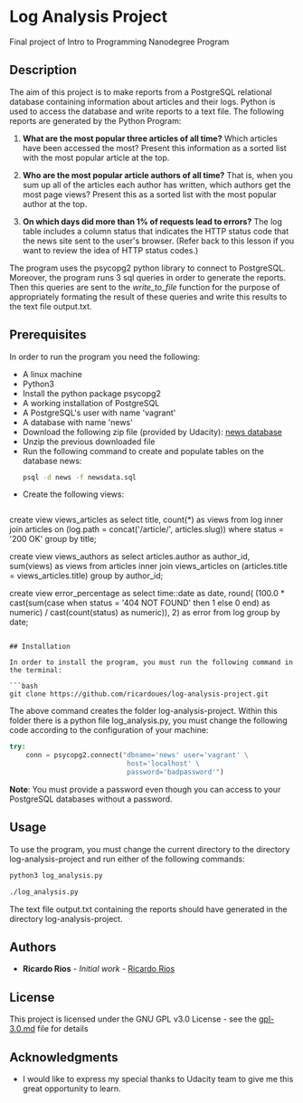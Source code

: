 # Log Analysis Project

Final project of Intro to Programming Nanodegree Program

## Description 

The aim of this project is to make reports from a PostgreSQL relational database containing information about articles and their logs.
Python is used to access the database and write reports to a text file. The following reports are generated by the Python Program:

1. **What are the most popular three articles of all time?** Which articles have been accessed the most? Present this information as a sorted list with the most popular article at the top.

2. **Who are the most popular article authors of all time?** That is, when you sum up all of the articles each author has written, which authors get the most page views? Present this as a sorted list with the most popular author at the top.

3. **On which days did more than 1% of requests lead to errors?** The log table includes a column status that indicates the HTTP status code that the news site sent to the user's browser. (Refer back to this lesson if you want to review the idea of HTTP status codes.)

The program uses the psycopg2 python library to connect to PostgreSQL. Moreover, the program runs 3 sql queries in order to generate the reports. Then this queries are sent to the *write_to_file* function for the purpose of appropriately formating the result of these queries and write this results to the text file output.txt.

## Prerequisites

In order to run the program you need the following:

* A linux machine
* Python3
* Install the python package psycopg2
* A working installation of PostgreSQL
* A PostgreSQL's user with name 'vagrant'
* A database with name 'news'
* Download the following zip file (provided by Udacity): 
  [news database](https://d17h27t6h515a5.cloudfront.net/topher/2016/August/57b5f748_newsdata/newsdata.zip)
* Unzip the previous downloaded file
* Run the following command to create and populate tables on the database news: 
  ```bash
  psql -d news -f newsdata.sql
  ```
* Create the following views:
  ```sql
create view views_articles as
select title, count(*) as views 
from log  inner join articles on (log.path = concat('/article/', articles.slug))
where status = '200 OK' 
group by title;

create view views_authors as
select articles.author as author_id, sum(views) as views
from articles inner join views_articles on (articles.title = views_articles.title) 
group by author_id;

create view error_percentage as
select time::date as date, 
round( (100.0 * 
cast(sum(case when status = '404 NOT FOUND' then 1 else 0 end) as numeric) / 
cast(count(status) as numeric)), 2) as error
from log 
group by date;

  ```

## Installation

In order to install the program, you must run the following command in the terminal:

```bash
git clone https://github.com/ricardoues/log-analysis-project.git 
```

The above command creates the folder log-analysis-project. Within this folder there is a python file log_analysis.py, you must 
change the following code according to the configuration of your machine:

```python
try:
    conn = psycopg2.connect("dbname='news' user='vagrant' \
                             host='localhost' \
                             password='badpassword'")
```

**Note**: You must provide a password even though you can access to your PostgreSQL databases without a password. 
 


## Usage

To use the program, you must change the current directory to the directory log-analysis-project and run either of the following commands: 

```bash
python3 log_analysis.py
```

```bash
./log_analysis.py
```

The text file output.txt containing the reports should have generated in the directory log-analysis-project.


## Authors

* **Ricardo Rios** - *Initial work* - [Ricardo Rios](https://github.com/ricardoues)

## License

This project is licensed under the GNU GPL v3.0 License - see the [gpl-3.0.md](gpl-3.0.md) file for details

## Acknowledgments

* I would like to express my special thanks to Udacity team to give me this great opportunity to learn.


